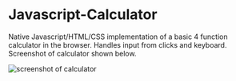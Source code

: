 # Javascript-Calculator
Native Javascript/HTML/CSS implementation of a basic 4 function calculator in the browser. Handles input from clicks and keyboard. Screenshot of calculator shown below.

![screenshot of calculator](https://github.com/khanmoha/Javascript-Calculator-GUI/blob/master/images/calculator-screenshot.PNG?raw=true)
